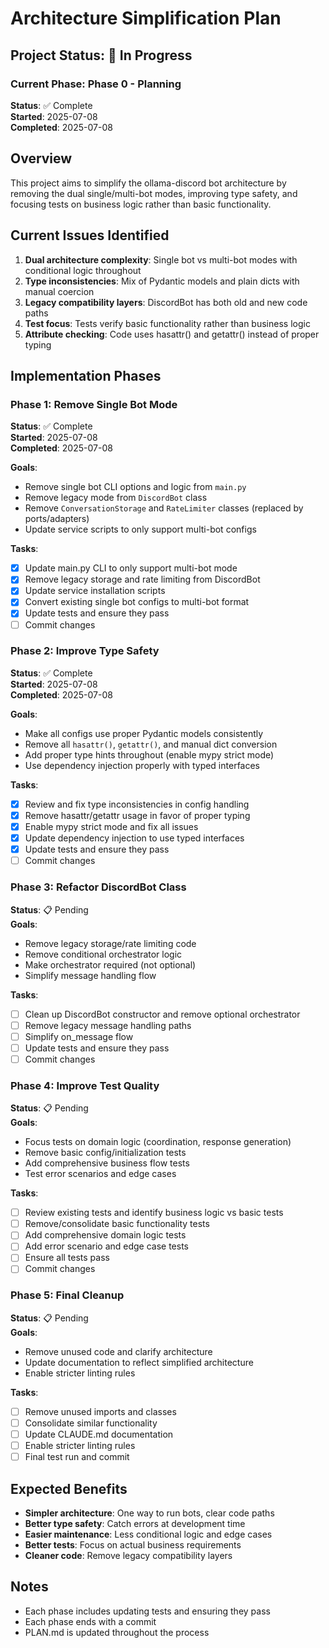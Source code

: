 # Architecture Simplification Plan

## Project Status: 🚧 In Progress

### Current Phase: Phase 0 - Planning
**Status**: ✅ Complete  
**Started**: 2025-07-08  
**Completed**: 2025-07-08  

## Overview

This project aims to simplify the ollama-discord bot architecture by removing the dual single/multi-bot modes, improving type safety, and focusing tests on business logic rather than basic functionality.

## Current Issues Identified
1. **Dual architecture complexity**: Single bot vs multi-bot modes with conditional logic throughout
2. **Type inconsistencies**: Mix of Pydantic models and plain dicts with manual coercion
3. **Legacy compatibility layers**: DiscordBot has both old and new code paths
4. **Test focus**: Tests verify basic functionality rather than business logic
5. **Attribute checking**: Code uses hasattr() and getattr() instead of proper typing

## Implementation Phases

### Phase 1: Remove Single Bot Mode
**Status**: ✅ Complete  
**Started**: 2025-07-08  
**Completed**: 2025-07-08  

**Goals**:
- Remove single bot CLI options and logic from `main.py`
- Remove legacy mode from `DiscordBot` class
- Remove `ConversationStorage` and `RateLimiter` classes (replaced by ports/adapters)
- Update service scripts to only support multi-bot configs

**Tasks**:
- [x] Update main.py CLI to only support multi-bot mode
- [x] Remove legacy storage and rate limiting from DiscordBot
- [x] Update service installation scripts
- [x] Convert existing single bot configs to multi-bot format
- [x] Update tests and ensure they pass
- [ ] Commit changes

### Phase 2: Improve Type Safety
**Status**: ✅ Complete  
**Started**: 2025-07-08  
**Completed**: 2025-07-08  

**Goals**:
- Make all configs use proper Pydantic models consistently
- Remove all `hasattr()`, `getattr()`, and manual dict conversion
- Add proper type hints throughout (enable mypy strict mode)
- Use dependency injection properly with typed interfaces

**Tasks**:
- [x] Review and fix type inconsistencies in config handling
- [x] Remove hasattr/getattr usage in favor of proper typing
- [x] Enable mypy strict mode and fix all issues
- [x] Update dependency injection to use typed interfaces
- [x] Update tests and ensure they pass
- [ ] Commit changes

### Phase 3: Refactor DiscordBot Class
**Status**: 📋 Pending  
**Goals**:
- Remove legacy storage/rate limiting code
- Remove conditional orchestrator logic
- Make orchestrator required (not optional)
- Simplify message handling flow

**Tasks**:
- [ ] Clean up DiscordBot constructor and remove optional orchestrator
- [ ] Remove legacy message handling paths
- [ ] Simplify on_message flow
- [ ] Update tests and ensure they pass
- [ ] Commit changes

### Phase 4: Improve Test Quality
**Status**: 📋 Pending  
**Goals**:
- Focus tests on domain logic (coordination, response generation)
- Remove basic config/initialization tests
- Add comprehensive business flow tests
- Test error scenarios and edge cases

**Tasks**:
- [ ] Review existing tests and identify business logic vs basic tests
- [ ] Remove/consolidate basic functionality tests
- [ ] Add comprehensive domain logic tests
- [ ] Add error scenario and edge case tests
- [ ] Ensure all tests pass
- [ ] Commit changes

### Phase 5: Final Cleanup
**Status**: 📋 Pending  
**Goals**:
- Remove unused code and clarify architecture
- Update documentation to reflect simplified architecture
- Enable stricter linting rules

**Tasks**:
- [ ] Remove unused imports and classes
- [ ] Consolidate similar functionality
- [ ] Update CLAUDE.md documentation
- [ ] Enable stricter linting rules
- [ ] Final test run and commit

## Expected Benefits
- **Simpler architecture**: One way to run bots, clear code paths
- **Better type safety**: Catch errors at development time
- **Easier maintenance**: Less conditional logic and edge cases
- **Better tests**: Focus on actual business requirements
- **Cleaner code**: Remove legacy compatibility layers

## Notes
- Each phase includes updating tests and ensuring they pass
- Each phase ends with a commit
- PLAN.md is updated throughout the process